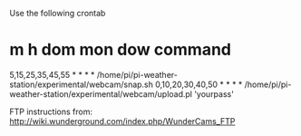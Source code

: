 Use the following crontab

# m h  dom mon dow   command
5,15,25,35,45,55 * * * * /home/pi/pi-weather-station/experimental/webcam/snap.sh
0,10,20,30,40,50 * * * * /home/pi/pi-weather-station/experimental/webcam/upload.pl 'yourpass'

FTP instructions from: http://wiki.wunderground.com/index.php/WunderCams_FTP
